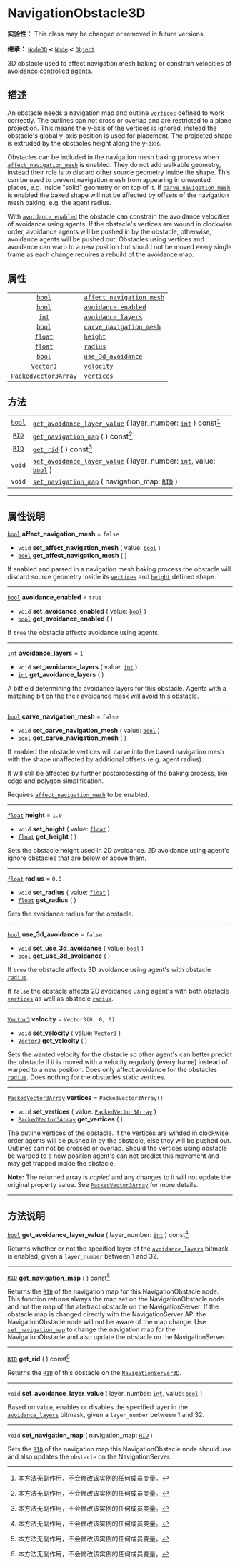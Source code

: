 <!-- ⚠ 请勿编辑本文件 ⚠ -->
<!-- 本文档使用脚本从 WeDot 引擎源码仓库生成。 -->
<!-- 生成脚本：https://github.com/WeDot-Engine/WeDot/tree/4.3/doc/tools/make_md.py； -->
<!-- 原文件：https://github.com/WeDot-Engine/WeDot/tree/4.3/doc/classes/NavigationObstacle3D.xml。 -->

<div id="_class_navigationobstacle3d"></div>

# NavigationObstacle3D

**实验性：** This class may be changed or removed in future versions.

**继承：** [`Node3D`](class_node3d.md) **<** [`Node`](class_node.md) **<** [`Object`](class_object.md)

3D obstacle used to affect navigation mesh baking or constrain velocities of avoidance controlled agents.

## 描述

An obstacle needs a navigation map and outline [`vertices`](#class_navigationobstacle3d_property_vertices) defined to work correctly. The outlines can not cross or overlap and are restricted to a plane projection. This means the y-axis of the vertices is ignored, instead the obstacle's global y-axis position is used for placement. The projected shape is extruded by the obstacles height along the y-axis.

Obstacles can be included in the navigation mesh baking process when [`affect_navigation_mesh`](#class_navigationobstacle3d_property_affect_navigation_mesh) is enabled. They do not add walkable geometry, instead their role is to discard other source geometry inside the shape. This can be used to prevent navigation mesh from appearing in unwanted places, e.g. inside "solid" geometry or on top of it. If [`carve_navigation_mesh`](#class_navigationobstacle3d_property_carve_navigation_mesh) is enabled the baked shape will not be affected by offsets of the navigation mesh baking, e.g. the agent radius.

With [`avoidance_enabled`](#class_navigationobstacle3d_property_avoidance_enabled) the obstacle can constrain the avoidance velocities of avoidance using agents. If the obstacle's vertices are wound in clockwise order, avoidance agents will be pushed in by the obstacle, otherwise, avoidance agents will be pushed out. Obstacles using vertices and avoidance can warp to a new position but should not be moved every single frame as each change requires a rebuild of the avoidance map.

## 属性

|||
|:-:|:--|
| [`bool`](class_bool.md)                             | [`affect_navigation_mesh`](#class_navigationobstacle3d_property_affect_navigation_mesh) | ``false``                |
| [`bool`](class_bool.md)                             | [`avoidance_enabled`](#class_navigationobstacle3d_property_avoidance_enabled)           | ``true``                 |
| [`int`](class_int.md)                               | [`avoidance_layers`](#class_navigationobstacle3d_property_avoidance_layers)             | ``1``                    |
| [`bool`](class_bool.md)                             | [`carve_navigation_mesh`](#class_navigationobstacle3d_property_carve_navigation_mesh)   | ``false``                |
| [`float`](class_float.md)                           | [`height`](#class_navigationobstacle3d_property_height)                                 | ``1.0``                  |
| [`float`](class_float.md)                           | [`radius`](#class_navigationobstacle3d_property_radius)                                 | ``0.0``                  |
| [`bool`](class_bool.md)                             | [`use_3d_avoidance`](#class_navigationobstacle3d_property_use_3d_avoidance)             | ``false``                |
| [`Vector3`](class_vector3.md)                       | [`velocity`](#class_navigationobstacle3d_property_velocity)                             | ``Vector3(0, 0, 0)``     |
| [`PackedVector3Array`](class_packedvector3array.md) | [`vertices`](#class_navigationobstacle3d_property_vertices)                             | ``PackedVector3Array()`` |

## 方法

|||
|:-:|:--|
| [`bool`](class_bool.md) | [`get_avoidance_layer_value`](class_navigationobstacle3dmd#class_navigationobstacle3d_method_get_avoidance_layer_value) ( layer_number: [`int`](class_int.md) ) const[^const]                   |
| [`RID`](class_rid.md)   | [`get_navigation_map`](class_navigationobstacle3dmd#class_navigationobstacle3d_method_get_navigation_map) ( ) const[^const]                                                                     |
| [`RID`](class_rid.md)   | [`get_rid`](class_navigationobstacle3dmd#class_navigationobstacle3d_method_get_rid) ( ) const[^const]                                                                                           |
| `void`                  | [`set_avoidance_layer_value`](class_navigationobstacle3dmd#class_navigationobstacle3d_method_set_avoidance_layer_value) ( layer_number: [`int`](class_int.md), value: [`bool`](class_bool.md) ) |
| `void`                  | [`set_navigation_map`](class_navigationobstacle3dmd#class_navigationobstacle3d_method_set_navigation_map) ( navigation_map: [`RID`](class_rid.md) )                                             |

<!-- rst-class:: classref-section-separator -->

---

## 属性说明

<div id="_class_navigationobstacle3d_property_affect_navigation_mesh"></div>

[`bool`](class_bool.md) **affect_navigation_mesh** = ``false`` <div id="class_navigationobstacle3d_property_affect_navigation_mesh"></div>

- `void` **set_affect_navigation_mesh** ( value: [`bool`](class_bool.md) )
- [`bool`](class_bool.md) **get_affect_navigation_mesh** ( )

If enabled and parsed in a navigation mesh baking process the obstacle will discard source geometry inside its [`vertices`](#class_navigationobstacle3d_property_vertices) and [`height`](#class_navigationobstacle3d_property_height) defined shape.

<!-- rst-class:: classref-item-separator -->

---

<div id="_class_navigationobstacle3d_property_avoidance_enabled"></div>

[`bool`](class_bool.md) **avoidance_enabled** = ``true`` <div id="class_navigationobstacle3d_property_avoidance_enabled"></div>

- `void` **set_avoidance_enabled** ( value: [`bool`](class_bool.md) )
- [`bool`](class_bool.md) **get_avoidance_enabled** ( )

If `true` the obstacle affects avoidance using agents.

<!-- rst-class:: classref-item-separator -->

---

<div id="_class_navigationobstacle3d_property_avoidance_layers"></div>

[`int`](class_int.md) **avoidance_layers** = ``1`` <div id="class_navigationobstacle3d_property_avoidance_layers"></div>

- `void` **set_avoidance_layers** ( value: [`int`](class_int.md) )
- [`int`](class_int.md) **get_avoidance_layers** ( )

A bitfield determining the avoidance layers for this obstacle. Agents with a matching bit on the their avoidance mask will avoid this obstacle.

<!-- rst-class:: classref-item-separator -->

---

<div id="_class_navigationobstacle3d_property_carve_navigation_mesh"></div>

[`bool`](class_bool.md) **carve_navigation_mesh** = ``false`` <div id="class_navigationobstacle3d_property_carve_navigation_mesh"></div>

- `void` **set_carve_navigation_mesh** ( value: [`bool`](class_bool.md) )
- [`bool`](class_bool.md) **get_carve_navigation_mesh** ( )

If enabled the obstacle vertices will carve into the baked navigation mesh with the shape unaffected by additional offsets (e.g. agent radius).

It will still be affected by further postprocessing of the baking process, like edge and polygon simplification.

Requires [`affect_navigation_mesh`](#class_navigationobstacle3d_property_affect_navigation_mesh) to be enabled.

<!-- rst-class:: classref-item-separator -->

---

<div id="_class_navigationobstacle3d_property_height"></div>

[`float`](class_float.md) **height** = ``1.0`` <div id="class_navigationobstacle3d_property_height"></div>

- `void` **set_height** ( value: [`float`](class_float.md) )
- [`float`](class_float.md) **get_height** ( )

Sets the obstacle height used in 2D avoidance. 2D avoidance using agent's ignore obstacles that are below or above them.

<!-- rst-class:: classref-item-separator -->

---

<div id="_class_navigationobstacle3d_property_radius"></div>

[`float`](class_float.md) **radius** = ``0.0`` <div id="class_navigationobstacle3d_property_radius"></div>

- `void` **set_radius** ( value: [`float`](class_float.md) )
- [`float`](class_float.md) **get_radius** ( )

Sets the avoidance radius for the obstacle.

<!-- rst-class:: classref-item-separator -->

---

<div id="_class_navigationobstacle3d_property_use_3d_avoidance"></div>

[`bool`](class_bool.md) **use_3d_avoidance** = ``false`` <div id="class_navigationobstacle3d_property_use_3d_avoidance"></div>

- `void` **set_use_3d_avoidance** ( value: [`bool`](class_bool.md) )
- [`bool`](class_bool.md) **get_use_3d_avoidance** ( )

If `true` the obstacle affects 3D avoidance using agent's with obstacle [`radius`](#class_navigationobstacle3d_property_radius).

If `false` the obstacle affects 2D avoidance using agent's with both obstacle [`vertices`](#class_navigationobstacle3d_property_vertices) as well as obstacle [`radius`](#class_navigationobstacle3d_property_radius).

<!-- rst-class:: classref-item-separator -->

---

<div id="_class_navigationobstacle3d_property_velocity"></div>

[`Vector3`](class_vector3.md) **velocity** = ``Vector3(0, 0, 0)`` <div id="class_navigationobstacle3d_property_velocity"></div>

- `void` **set_velocity** ( value: [`Vector3`](class_vector3.md) )
- [`Vector3`](class_vector3.md) **get_velocity** ( )

Sets the wanted velocity for the obstacle so other agent's can better predict the obstacle if it is moved with a velocity regularly (every frame) instead of warped to a new position. Does only affect avoidance for the obstacles [`radius`](#class_navigationobstacle3d_property_radius). Does nothing for the obstacles static vertices.

<!-- rst-class:: classref-item-separator -->

---

<div id="_class_navigationobstacle3d_property_vertices"></div>

[`PackedVector3Array`](class_packedvector3array.md) **vertices** = ``PackedVector3Array()`` <div id="class_navigationobstacle3d_property_vertices"></div>

- `void` **set_vertices** ( value: [`PackedVector3Array`](class_packedvector3array.md) )
- [`PackedVector3Array`](class_packedvector3array.md) **get_vertices** ( )

The outline vertices of the obstacle. If the vertices are winded in clockwise order agents will be pushed in by the obstacle, else they will be pushed out. Outlines can not be crossed or overlap. Should the vertices using obstacle be warped to a new position agent's can not predict this movement and may get trapped inside the obstacle.

**Note:** The returned array is *copied* and any changes to it will not update the original property value. See [`PackedVector3Array`](class_packedvector3array.md) for more details.

<!-- rst-class:: classref-section-separator -->

---

## 方法说明

<div id="_class_navigationobstacle3d_method_get_avoidance_layer_value"></div>

[`bool`](class_bool.md) **get_avoidance_layer_value** ( layer_number: [`int`](class_int.md) ) const[^const]<div id="class_navigationobstacle3d_method_get_avoidance_layer_value"></div>

Returns whether or not the specified layer of the [`avoidance_layers`](#class_navigationobstacle3d_property_avoidance_layers) bitmask is enabled, given a `layer_number` between 1 and 32.

<!-- rst-class:: classref-item-separator -->

---

<div id="_class_navigationobstacle3d_method_get_navigation_map"></div>

[`RID`](class_rid.md) **get_navigation_map** ( ) const[^const]<div id="class_navigationobstacle3d_method_get_navigation_map"></div>

Returns the [`RID`](class_rid.md) of the navigation map for this NavigationObstacle node. This function returns always the map set on the NavigationObstacle node and not the map of the abstract obstacle on the NavigationServer. If the obstacle map is changed directly with the NavigationServer API the NavigationObstacle node will not be aware of the map change. Use [`set_navigation_map`](#class_navigationobstacle3d_method_set_navigation_map) to change the navigation map for the NavigationObstacle and also update the obstacle on the NavigationServer.

<!-- rst-class:: classref-item-separator -->

---

<div id="_class_navigationobstacle3d_method_get_rid"></div>

[`RID`](class_rid.md) **get_rid** ( ) const[^const]<div id="class_navigationobstacle3d_method_get_rid"></div>

Returns the [`RID`](class_rid.md) of this obstacle on the [`NavigationServer3D`](class_navigationserver3d.md).

<!-- rst-class:: classref-item-separator -->

---

<div id="_class_navigationobstacle3d_method_set_avoidance_layer_value"></div>

`void` **set_avoidance_layer_value** ( layer_number: [`int`](class_int.md), value: [`bool`](class_bool.md) )<div id="class_navigationobstacle3d_method_set_avoidance_layer_value"></div>

Based on `value`, enables or disables the specified layer in the [`avoidance_layers`](#class_navigationobstacle3d_property_avoidance_layers) bitmask, given a `layer_number` between 1 and 32.

<!-- rst-class:: classref-item-separator -->

---

<div id="_class_navigationobstacle3d_method_set_navigation_map"></div>

`void` **set_navigation_map** ( navigation_map: [`RID`](class_rid.md) )<div id="class_navigationobstacle3d_method_set_navigation_map"></div>

Sets the [`RID`](class_rid.md) of the navigation map this NavigationObstacle node should use and also updates the `obstacle` on the NavigationServer.

[^virtual]: 本方法通常需要用户覆盖才能生效。
[^const]: 本方法无副作用，不会修改该实例的任何成员变量。
[^vararg]: 本方法除了能接受在此处描述的参数外，还能够继续接受任意数量的参数。
[^constructor]: 本方法用于构造某个类型。
[^static]: 调用本方法无需实例，可直接使用类名进行调用。
[^operator]: 本方法描述的是使用本类型作为左操作数的有效运算符。
[^bitfield]: 这个值是由下列位标志构成位掩码的整数。
[^void]: 无返回值。
